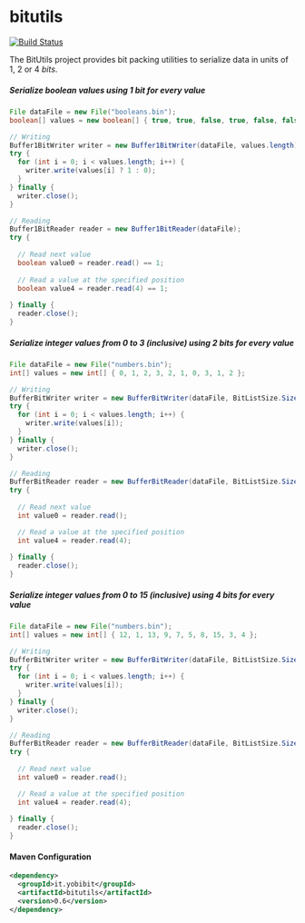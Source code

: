 # bitutils

[![Build Status](https://travis-ci.org/svzdvd/bitutils.png)](https://travis-ci.org/svzdvd/bitutils)

The BitUtils project provides bit packing utilities to serialize data in units of 1, 2 or 4 *bits*.

##### Serialize boolean values using 1 bit for every value

```java
File dataFile = new File("booleans.bin");
boolean[] values = new boolean[] { true, true, false, true, false, false, false, true, false, true };

// Writing
Buffer1BitWriter writer = new Buffer1BitWriter(dataFile, values.length);
try {
  for (int i = 0; i < values.length; i++) {
    writer.write(values[i] ? 1 : 0);
  }
} finally {
  writer.close();
}

// Reading
Buffer1BitReader reader = new Buffer1BitReader(dataFile);
try {
  
  // Read next value
  boolean value0 = reader.read() == 1;
  
  // Read a value at the specified position
  boolean value4 = reader.read(4) == 1;
  
} finally {
  reader.close();
}
```

##### Serialize integer values from 0 to 3 (inclusive) using 2 bits for every value

```java
File dataFile = new File("numbers.bin");
int[] values = new int[] { 0, 1, 2, 3, 2, 1, 0, 3, 1, 2 };

// Writing
BufferBitWriter writer = new BufferBitWriter(dataFile, BitListSize.Size2, values.length);
try {
  for (int i = 0; i < values.length; i++) {
    writer.write(values[i]);
  }
} finally {
  writer.close();
}

// Reading
BufferBitReader reader = new BufferBitReader(dataFile, BitListSize.Size2);
try {
  
  // Read next value
  int value0 = reader.read();

  // Read a value at the specified position
  int value4 = reader.read(4);
  
} finally {
  reader.close();
}
```

##### Serialize integer values from 0 to 15 (inclusive) using 4 bits for every value

```java
File dataFile = new File("numbers.bin");
int[] values = new int[] { 12, 1, 13, 9, 7, 5, 8, 15, 3, 4 };

// Writing
BufferBitWriter writer = new BufferBitWriter(dataFile, BitListSize.Size4, values.length);
try {
  for (int i = 0; i < values.length; i++) {
    writer.write(values[i]);
  }
} finally {
  writer.close();
}

// Reading
BufferBitReader reader = new BufferBitReader(dataFile, BitListSize.Size4);
try {
  
  // Read next value
  int value0 = reader.read();

  // Read a value at the specified position
  int value4 = reader.read(4);
  
} finally {
  reader.close();
}
```

#### Maven Configuration

```xml
<dependency>
  <groupId>it.yobibit</groupId>
  <artifactId>bitutils</artifactId>
  <version>0.6</version>
</dependency>
```
